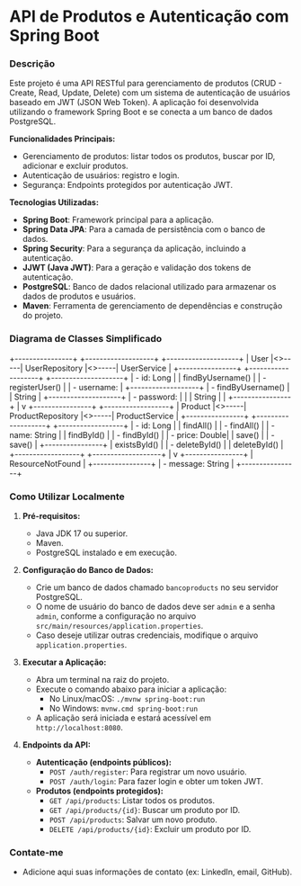 # API de Produtos e Autenticação com Spring Boot

### Descrição

Este projeto é uma API RESTful para gerenciamento de produtos (CRUD - Create, Read, Update, Delete) com um sistema de autenticação de usuários baseado em JWT (JSON Web Token). A aplicação foi desenvolvida utilizando o framework Spring Boot e se conecta a um banco de dados PostgreSQL.

**Funcionalidades Principais:**
* Gerenciamento de produtos: listar todos os produtos, buscar por ID, adicionar e excluir produtos.
* Autenticação de usuários: registro e login.
* Segurança: Endpoints protegidos por autenticação JWT.

**Tecnologias Utilizadas:**
* **Spring Boot**: Framework principal para a aplicação.
* **Spring Data JPA**: Para a camada de persistência com o banco de dados.
* **Spring Security**: Para a segurança da aplicação, incluindo a autenticação.
* **JJWT (Java JWT)**: Para a geração e validação dos tokens de autenticação.
* **PostgreSQL**: Banco de dados relacional utilizado para armazenar os dados de produtos e usuários.
* **Maven**: Ferramenta de gerenciamento de dependências e construção do projeto.

### Diagrama de Classes Simplificado

+----------------+       +-------------------+       +--------------------+
|     User       |<>-----|   UserRepository  |<>-----|    UserService     |
+----------------+       +-------------------+       +--------------------+
| - id: Long     |       | findByUsername()  |       | - registerUser()   |
| - username:    |       +-------------------+       | - findByUsername() |
|   String       |                                   +--------------------+
| - password:    |                                             |
|   String       |                                             |
+----------------+                                             |
v
+----------------+                                 +------------------+
|    Product     |<>-----|  ProductRepository  |<>-----| ProductService   |
+----------------+       +-------------------+       +------------------+
| - id: Long     |       | findAll()         |       | - findAll()      |
| - name: String |       | findById()        |       | - findById()     |
| - price: Double|       | save()            |       | - save()         |
+----------------+       | existsById()      |       | - deleteById()   |
| deleteById()      |       +------------------+
+-------------------+                |
v
+----------------+
|  ResourceNotFound  |
+----------------+
| - message: String  |
+----------------+


### Como Utilizar Localmente

1.  **Pré-requisitos:**
    * Java JDK 17 ou superior.
    * Maven.
    * PostgreSQL instalado e em execução.

2.  **Configuração do Banco de Dados:**
    * Crie um banco de dados chamado `bancoproducts` no seu servidor PostgreSQL.
    * O nome de usuário do banco de dados deve ser `admin` e a senha `admin`, conforme a configuração no arquivo `src/main/resources/application.properties`.
    * Caso deseje utilizar outras credenciais, modifique o arquivo `application.properties`.

3.  **Executar a Aplicação:**
    * Abra um terminal na raiz do projeto.
    * Execute o comando abaixo para iniciar a aplicação:
        * No Linux/macOS: `./mvnw spring-boot:run`
        * No Windows: `mvnw.cmd spring-boot:run`
    * A aplicação será iniciada e estará acessível em `http://localhost:8080`.

4.  **Endpoints da API:**
    * **Autenticação (endpoints públicos):**
        * `POST /auth/register`: Para registrar um novo usuário.
        * `POST /auth/login`: Para fazer login e obter um token JWT.
    * **Produtos (endpoints protegidos):**
        * `GET /api/products`: Listar todos os produtos.
        * `GET /api/products/{id}`: Buscar um produto por ID.
        * `POST /api/products`: Salvar um novo produto.
        * `DELETE /api/products/{id}`: Excluir um produto por ID.

### Contate-me

* Adicione aqui suas informações de contato (ex: LinkedIn, email, GitHub).
